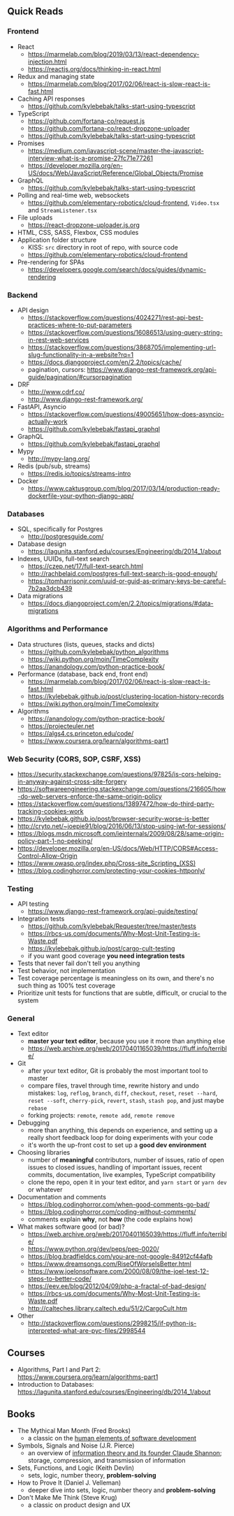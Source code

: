 ## Quick Reads

### Frontend

- React
  - <https://marmelab.com/blog/2019/03/13/react-dependency-injection.html>
  - <https://reactjs.org/docs/thinking-in-react.html>
- Redux and managing state
  - <https://marmelab.com/blog/2017/02/06/react-is-slow-react-is-fast.html>
- Caching API responses
  - <https://github.com/kylebebak/talks-start-using-typescript>
- TypeScript
  - <https://github.com/fortana-co/request.js>
  - <https://github.com/fortana-co/react-dropzone-uploader>
  - <https://github.com/kylebebak/talks-start-using-typescript>
- Promises
  - <https://medium.com/javascript-scene/master-the-javascript-interview-what-is-a-promise-27fc71e77261>
  - <https://developer.mozilla.org/en-US/docs/Web/JavaScript/Reference/Global_Objects/Promise>
- GraphQL
  - <https://github.com/kylebebak/talks-start-using-typescript>
- Polling and real-time web, websockets
  - <https://github.com/elementary-robotics/cloud-frontend>, `Video.tsx` and `StreamListener.tsx`
- File uploads
  - <https://react-dropzone-uploader.js.org>
- HTML, CSS, SASS, Flexbox, CSS modules
- Application folder structure
  - KISS: `src` directory in root of repo, with source code
  - <https://github.com/elementary-robotics/cloud-frontend>
- Pre-rendering for SPAs
  - <https://developers.google.com/search/docs/guides/dynamic-rendering>

### Backend

- API design
  - <https://stackoverflow.com/questions/4024271/rest-api-best-practices-where-to-put-parameters>
  - <https://stackoverflow.com/questions/16086513/using-query-string-in-rest-web-services>
  - <https://stackoverflow.com/questions/3868705/implementing-url-slug-functionality-in-a-website?rq=1>
  - <https://docs.djangoproject.com/en/2.2/topics/cache/>
  - pagination, cursors: <https://www.django-rest-framework.org/api-guide/pagination/#cursorpagination>
- DRF
  - <http://www.cdrf.co/>
  - <http://www.django-rest-framework.org/>
- FastAPI, Asyncio
  - <https://stackoverflow.com/questions/49005651/how-does-asyncio-actually-work>
  - <https://github.com/kylebebak/fastapi_graphql>
- GraphQL
  - <https://github.com/kylebebak/fastapi_graphql>
- Mypy
  - <http://mypy-lang.org/>
- Redis (pub/sub, streams)
  - <https://redis.io/topics/streams-intro>
- Docker
  - <https://www.caktusgroup.com/blog/2017/03/14/production-ready-dockerfile-your-python-django-app/>

### Databases

- SQL, specifically for Postgres
  - <http://postgresguide.com/>
- Database design
  - <https://lagunita.stanford.edu/courses/Engineering/db/2014_1/about>
- Indexes, UUIDs, full-text search
  - <https://czep.net/17/full-text-search.html>
  - <http://rachbelaid.com/postgres-full-text-search-is-good-enough/>
  - <https://tomharrisonjr.com/uuid-or-guid-as-primary-keys-be-careful-7b2aa3dcb439>
- Data migrations
  - <https://docs.djangoproject.com/en/2.2/topics/migrations/#data-migrations>

### Algorithms and Performance

- Data structures (lists, queues, stacks and dicts)
  - <https://github.com/kylebebak/python_algorithms>
  - <https://wiki.python.org/moin/TimeComplexity>
  - <https://anandology.com/python-practice-book/>
- Performance (database, back end, front end)
  - <https://marmelab.com/blog/2017/02/06/react-is-slow-react-is-fast.html>
  - <https://kylebebak.github.io/post/clustering-location-history-records>
  - <https://wiki.python.org/moin/TimeComplexity>
- Algorithms
  - <https://anandology.com/python-practice-book/>
  - <https://projecteuler.net>
  - <https://algs4.cs.princeton.edu/code/>
  - <https://www.coursera.org/learn/algorithms-part1>

### Web Security (CORS, SOP, CSRF, XSS)

- <https://security.stackexchange.com/questions/97825/is-cors-helping-in-anyway-against-cross-site-forgery>
- <https://softwareengineering.stackexchange.com/questions/216605/how-do-web-servers-enforce-the-same-origin-policy>
- <https://stackoverflow.com/questions/13897472/how-do-third-party-tracking-cookies-work>
- <https://kylebebak.github.io/post/browser-security-worse-is-better>
- <http://cryto.net/~joepie91/blog/2016/06/13/stop-using-jwt-for-sessions/>
- <https://blogs.msdn.microsoft.com/ieinternals/2009/08/28/same-origin-policy-part-1-no-peeking/>
- <https://developer.mozilla.org/en-US/docs/Web/HTTP/CORS#Access-Control-Allow-Origin>
- <https://www.owasp.org/index.php/Cross-site_Scripting_(XSS)>
- <https://blog.codinghorror.com/protecting-your-cookies-httponly/>

### Testing

- API testing
  - <https://www.django-rest-framework.org/api-guide/testing/>
- Integration tests  
  - <https://github.com/kylebebak/Requester/tree/master/tests>
  - <https://rbcs-us.com/documents/Why-Most-Unit-Testing-is-Waste.pdf>
  - <https://kylebebak.github.io/post/cargo-cult-testing>
  - if you want good coverage __you need integration tests__
- Tests that never fail don't tell you anything
- Test behavior, not implementation
- Test coverage percentage is meaningless on its own, and there's no such thing as 100% test coverage
- Prioritize unit tests for functions that are subtle, difficult, or crucial to the system

### General

- Text editor
  - **master your text editor**, because you use it more than anything else
  - <https://web.archive.org/web/20170401165039/https://fluff.info/terrible/>
- Git
  - after your text editor, Git is probably the most important tool to master
  - compare files, travel through time, rewrite history and undo mistakes: `log`, `reflog`, `branch`, `diff`, `checkout`, `reset`, `reset --hard`, `reset --soft`, `cherry-pick`, `revert`, `stash`, `stash pop`, and just maybe `rebase`
  - forking projects: `remote`, `remote add`, `remote remove`
- Debugging
  - more than anything, this depends on experience, and setting up a really short feedback loop for doing experiments with your code
  - it's worth the up-front cost to set up a __good dev environment__
- Choosing libraries
  - number of **meaningful** contributors, number of issues, ratio of open issues to closed issues, handling of important issues, recent commits, documentation, live examples, TypeScript compatibility
  - clone the repo, open it in your text editor, and `yarn start` or `yarn dev` or whatever
- Documentation and comments
  - <https://blog.codinghorror.com/when-good-comments-go-bad/>
  - <https://blog.codinghorror.com/coding-without-comments/>
  - comments explain __why__, not __how__ (the code explains how)
- What makes software good (or bad)?
  - <https://web.archive.org/web/20170401165039/https://fluff.info/terrible/>
  - <https://www.python.org/dev/peps/pep-0020/>
  - <https://blog.bradfieldcs.com/you-are-not-google-84912cf44afb>
  - <https://www.dreamsongs.com/RiseOfWorseIsBetter.html>
  - <https://www.joelonsoftware.com/2000/08/09/the-joel-test-12-steps-to-better-code/>
  - <https://eev.ee/blog/2012/04/09/php-a-fractal-of-bad-design/>
  - <https://rbcs-us.com/documents/Why-Most-Unit-Testing-is-Waste.pdf>
  - <http://calteches.library.caltech.edu/51/2/CargoCult.htm>
- Other
  - <http://stackoverflow.com/questions/2998215/if-python-is-interpreted-what-are-pyc-files/2998544>

## Courses

- Algorithms, Part I and Part 2: <https://www.coursera.org/learn/algorithms-part1>
- Introduction to Databases: <https://lagunita.stanford.edu/courses/Engineering/db/2014_1/about>

## Books

- The Mythical Man Month (Fred Brooks)
  - a classic on the [human elements of software development](https://en.wikipedia.org/wiki/The_Mythical_Man-Month)
- Symbols, Signals and Noise (J.R. Pierce)
  - an overview of [information theory and its founder Claude Shannon](https://en.wikipedia.org/wiki/Claude_Shannon); storage, compression, and transmission of information
- Sets, Functions, and Logic (Keith Devlin)
  - sets, logic, number theory, **problem-solving**
- How to Prove It (Daniel J. Velleman)
  - deeper dive into sets, logic, number theory and **problem-solving**
- Don't Make Me Think (Steve Krug)
  - a classic on product design and UX
